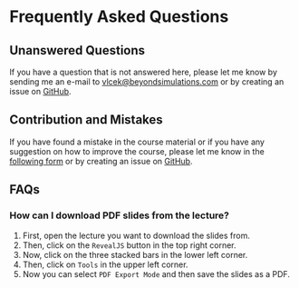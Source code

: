 # Frequently Asked Questions


## Unanswered Questions

If you have a question that is not answered here, please let me know by
sending me an e-mail to
[vlcek@beyondsimulations.com](mailto:vlcek@beyondsimulations.com?subject=Programming%20with%20Python%20-%20KLU24%3A%20%3CYour%20subject%3E)
or by creating an issue on
[GitHub](https://github.com/beyondsimulations/Introduction-to-Python/issues).

## Contribution and Mistakes

If you have found a mistake in the course material or if you have any
suggestion on how to improve the course, please let me know in the
[following form](https://tally.so/r/w7oapa) or by creating an issue on
[GitHub](https://github.com/beyondsimulations/Introduction-to-Python/issues).

## FAQs

### How can I download PDF slides from the lecture?

1.  First, open the lecture you want to download the slides from.
2.  Then, click on the `RevealJS` button in the top right corner.
3.  Now, click on the three stacked bars in the lower left corner.
4.  Then, click on `Tools` in the upper left corner.
5.  Now you can select `PDF Export Mode` and then save the slides as a
    PDF.
